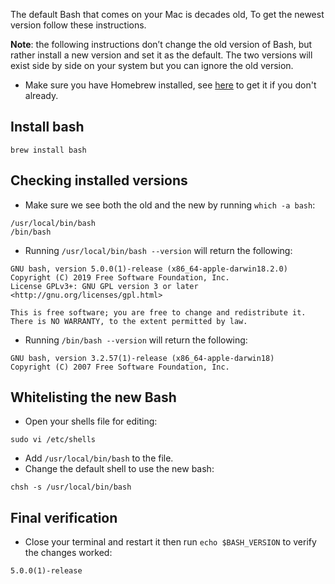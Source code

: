 The default Bash that comes on your Mac is decades old, To get the newest version follow these instructions.

**Note**: the following instructions don’t change the old version of Bash, but rather install a new version and set it as the default. The two versions will exist side by side on your system but you can ignore the old version.


* Make sure you have Homebrew installed, see [here](../using_homebrew) to get it if you don't already.

## Install bash
```
brew install bash
```

## Checking installed versions
* Make sure we see both the old and the new by running `which -a bash`:
```
/usr/local/bin/bash
/bin/bash
```
* Running `/usr/local/bin/bash --version` will return the following:
```
GNU bash, version 5.0.0(1)-release (x86_64-apple-darwin18.2.0)
Copyright (C) 2019 Free Software Foundation, Inc.
License GPLv3+: GNU GPL version 3 or later <http://gnu.org/licenses/gpl.html>

This is free software; you are free to change and redistribute it.
There is NO WARRANTY, to the extent permitted by law.
```
* Running `/bin/bash --version` will return the following:
```
GNU bash, version 3.2.57(1)-release (x86_64-apple-darwin18)
Copyright (C) 2007 Free Software Foundation, Inc.
```
## Whitelisting the new Bash
* Open your shells file for editing:
```
sudo vi /etc/shells
```
* Add `/usr/local/bin/bash` to the file.
* Change the default shell to use the new bash:
```
chsh -s /usr/local/bin/bash
```
## Final verification
* Close your terminal and restart it then run `echo $BASH_VERSION` to verify the changes worked:
```
5.0.0(1)-release
```
